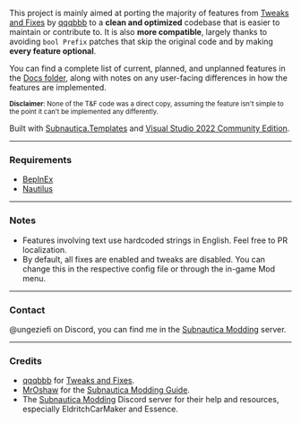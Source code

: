 This project is mainly aimed at porting the majority of features from [Tweaks and Fixes](https://github.com/qqqbbb/Tweaks-and-Fixes) by [qqqbbb](https://github.com/qqqbbb) to a **clean and optimized** codebase that is easier to maintain or contribute to. It is also **more compatible**, largely thanks to avoiding `bool Prefix` patches that skip the original code and by making **every feature optional**.

You can find a complete list of current, planned, and unplanned features in the [Docs folder](https://github.com/Ungeziefi/Subnautica-Mods/tree/main/Docs), along with notes on any user-facing differences in how the features are implemented.

<small>**Disclaimer**: None of the T&F code was a direct copy, assuming the feature isn't simple to the point it can't be implemented any differently.</small>

Built with [Subnautica.Templates](https://www.nuget.org/packages/Subnautica.Templates) and [Visual Studio 2022 Community Edition](https://visualstudio.microsoft.com/vs/community/).

---

### Requirements
- [BepInEx](https://www.nexusmods.com/subnautica/mods/1108)
- [Nautilus](https://www.nexusmods.com/subnautica/mods/1262)

---

### Notes
- Features involving text use hardcoded strings in English. Feel free to PR localization.
- By default, all fixes are enabled and tweaks are disabled. You can change this in the respective config file or through the in-game Mod menu.

---

### Contact
@ungeziefi on Discord, you can find me in the [Subnautica Modding](https://discord.com/invite/subnautica-modding-324207629784186882) server.

---

  ### Credits
- [qqqbbb](https://github.com/qqqbbb) for [Tweaks and Fixes](https://github.com/qqqbbb/Tweaks-and-Fixes).
- [MrOshaw](https://github.com/mroshaw) for the [Subnautica Modding Guide](https://mroshaw.github.io/).
- The [Subnautica Modding](https://discord.com/invite/subnautica-modding-324207629784186882) Discord server for their help and resources, especially EldritchCarMaker and Essence.